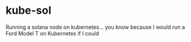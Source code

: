 # kube-sol
Running a solana node on kubernetes... you know because I would run a Ford Model T on Kubernetes if I could
